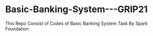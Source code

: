 # Basic-Banking-System---GRIP21
This Repo Consist of Codes of Basic Banking System Task By Spark Foundation
